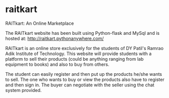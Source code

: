 # raitkart
RAITkart: An Online Marketplace

The RAITkart website has been built using Python-flask and MySql and is hosted at:
http://raitkart.pythonanywhere.com/

RAITkart is an online store exclusively for the students of DY Patil's Ramrao Adik Institute of Technology. This website will provide students with a platform to sell their products (could be anything ranging from lab equipment to books) and also to buy from others.

The student can easily register and then put up the products he/she wants to sell. The one who wants to buy or view the products also have to register and then sign in. The buyer can negotiate with the seller using the chat system provided.
